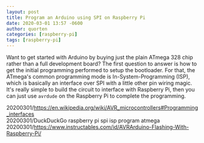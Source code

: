 ```yaml
---
layout: post
title: Program an Arduino using SPI on Raspberry Pi
date: 2020-03-01 13:57 -0600
author: quorten
categories: [raspberry-pi]
tags: [raspberry-pi]
---
```


Want to get started with Arduino by buying just the plain ATmega 328
chip rather than a full development board?  The first question to
answer is how to get the initial programming performed to setup the
bootloader.  For that, the ATmega's common programming mode is
In-System-Programming (ISP), which is basically an interface over SPI
with a little other pin wiring magic.  It's really simple to build the
circuit to interface with Raspberry Pi, then you can just use
`avrdude` on the Raspberry Pi to complete the programming.

20200301/https://en.wikipedia.org/wiki/AVR_microcontrollers#Programming_interfaces  
20200301/DuckDuckGo raspberry pi spi isp program atmega  
20200301/https://www.instructables.com/id/AVRArduino-Flashing-With-Raspberry-Pi/
